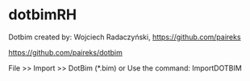 # dotbimRH

Dotbim created by: Wojciech Radaczyński, https://github.com/paireks

https://github.com/paireks/dotbim

File >> Import >> DotBim (*.bim)
or
Use the command: ImportDOTBIM


